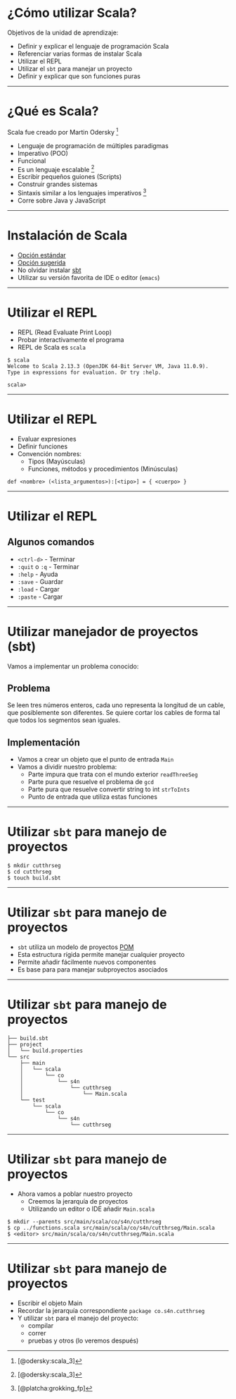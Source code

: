 # ¿Cómo utilizar Scala?

Objetivos de la unidad de aprendizaje:

* Definir y explicar el lenguaje de programación Scala
* Referenciar varias formas de instalar Scala
* Utilizar el REPL
* Utilizar el `sbt` para manejar un proyecto
* Definir y explicar que son funciones puras

---

# ¿Qué es Scala?

Scala fue creado por Martin Odersky [^fn1]

* Lenguaje de programación de múltiples paradigmas
* Imperativo (POO)
* Funcional
* Es un lenguaje escalable [^fn1]
* Escribir pequeños guiones (Scripts)
* Construir grandes sistemas
* Sintaxis similar a los lenguajes imperativos [^fn2]
* Corre sobre Java y JavaScript

[^fn1]: [@odersky:scala_3]
[^fn2]: [@platcha:grokking_fp]

---

# Instalación de Scala

* [Opción estándar](https://docs.scala-lang.org/getting-started/index.html)
* [Opción sugerida](https://sdkman.io/)
* No olvidar instalar [sbt](https://www.scala-sbt.org/)
* Utilizar su versión favorita de IDE o editor (`emacs`)

---

# Utilizar el REPL

* REPL (Read Evaluate Print Loop)
* Probar interactivamente el programa
* REPL de Scala es `scala`

``` {.bash}
$ scala
Welcome to Scala 2.13.3 (OpenJDK 64-Bit Server VM, Java 11.0.9).
Type in expressions for evaluation. Or try :help.

scala>
```

---

# Utilizar el REPL

* Evaluar expresiones
* Definir funciones
* Convención nombres:
  * Tipos (Mayúsculas)
  * Funciones, métodos y procedimientos (Minúsculas)

``` {.scala}
def <nombre> (<lista_argumentos>):[<tipo>] = { <cuerpo> }
```

---

# Utilizar el REPL

## Algunos comandos
* `<ctrl-d>` - Terminar
* `:quit` o `:q` - Terminar
* `:help` - Ayuda
* `:save` - Guardar
* `:load` - Cargar
* `:paste` - Cargar

---

# Utilizar manejador de proyectos (sbt)

Vamos a implementar un problema conocido:

## Problema

Se leen tres números enteros, cada uno representa la longitud de un
cable, que posiblemente son diferentes. Se quiere cortar los cables de
forma tal que todos los segmentos sean iguales.

## Implementación

* Vamos a crear un objeto que el punto de entrada `Main`
* Vamos a dividir nuestro problema:
  * Parte impura que trata con el mundo exterior `readThreeSeg`
  * Parte pura que resuelve el problema de `gcd`
  * Parte pura que resuelve convertir string to int `strToInts`
  * Punto de entrada que utiliza estas funciones

---

# Utilizar `sbt` para manejo de proyectos

``` {.bash}
$ mkdir cutthrseg
$ cd cutthrseg
$ touch build.sbt
```

---

# Utilizar `sbt` para manejo de proyectos

* `sbt` utiliza un modelo de proyectos [POM](https://maven.apache.org/guides/introduction/introduction-to-the-pom.html#:~:text=A%20Project%20Object%20Model%20or,default%20values%20for%20most%20projects)
* Esta estructura rígida permite manejar cualquier proyecto
* Permite añadir fácilmente nuevos componentes
* Es base para para manejar subproyectos asociados

---

# Utilizar `sbt` para manejo de proyectos

``` {.bash}
├── build.sbt
├── project
│   └── build.properties
└── src
    ├── main
    │   └── scala
    │       └── co
    │           └── s4n
    │               └── cutthrseg
    │                   └── Main.scala
    └── test
        └── scala
            └── co
                └── s4n
                    └── cutthrseg
```

---

# Utilizar `sbt` para manejo de proyectos

* Ahora vamos a poblar nuestro proyecto
  * Creemos la jerarquía de proyectos
  * Utilizando un editor o IDE añadir `Main.scala`

``` {.bash}x
$ mkdir --parents src/main/scala/co/s4n/cutthrseg
$ cp ../functions.scala src/main/scala/co/s4n/cutthrseg/Main.scala
$ <editor> src/main/scala/co/s4n/cutthrseg/Main.scala
```

---

# Utilizar `sbt` para manejo de proyectos

* Escribir el objeto Main
* Recordar la jerarquía correspondiente `package co.s4n.cutthrseg`
* Y utilizar `sbt` para el manejo del proyecto:
  * compilar
  * correr
  * pruebas y otros (lo veremos después)
